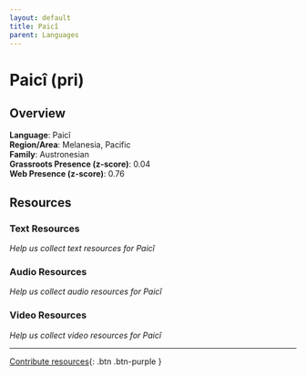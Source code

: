```yaml
---
layout: default
title: Paicî
parent: Languages
---
```


# Paicî (pri)

## Overview

**Language**: Paicî  
**Region/Area**: Melanesia, Pacific  
**Family**: Austronesian  
**Grassroots Presence (z-score)**: 0.04  
**Web Presence (z-score)**: 0.76  

## Resources

### Text Resources
*Help us collect text resources for Paicî*

### Audio Resources
*Help us collect audio resources for Paicî*

### Video Resources
*Help us collect video resources for Paicî*

---

[Contribute resources](https://forms.office.com/e/1SfLJx3u1r){: .btn .btn-purple }
